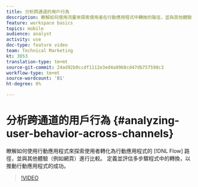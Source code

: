 ```yaml
---
title: 分析跨通道的用戶行為
description: 瞭解如何使用流量來探索使用者在行動應用程式中轉換的路徑，並與其他體驗（例如網頁）進行比較。 定義並評估多步驟程式中的轉換，以推動行動應用程式的成功。
feature: workspace basics
topics: mobile
audience: analyst
activity: use
doc-type: feature video
team: Technical Marketing
kt: 3053
translation-type: tm+mt
source-git-commit: 24ad92b0ccdf1112e3ed4a0968cd47db757598c3
workflow-type: tm+mt
source-wordcount: '81'
ht-degree: 0%

---
```



# 分析跨通道的用戶行為 {#analyzing-user-behavior-across-channels}

瞭解如何使用行動應用程式來探索使用者轉化為行動應用程式的 [!DNL Flow] 路徑，並與其他體驗（例如網頁）進行比較。 定義並評估多步驟程式中的轉換，以推動行動應用程式的成功。

>[!VIDEO](https://video.tv.adobe.com/v/27824/?quality=12)

